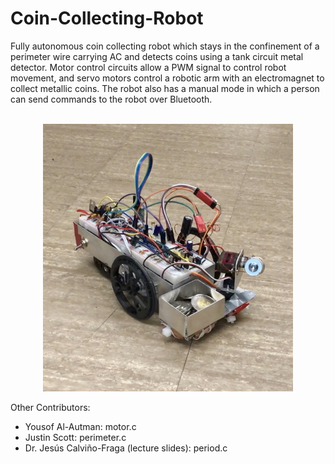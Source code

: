 # Coin-Collecting-Robot

Fully autonomous coin collecting robot which stays in the confinement of a perimeter wire carrying AC and detects coins using a tank circuit metal detector. Motor control circuits allow a PWM signal to control robot movement, and servo motors control a robotic arm with an electromagnet to collect metallic coins. The robot also has a manual mode in which a person can send commands to the robot over Bluetooth.

<p align="center">
   <br>
   <img src="coinRobot.jpg" width="400">
</p>

Other Contributors:
* Yousof Al-Autman: motor.c
* Justin Scott: perimeter.c
* Dr. Jesús Calviño-Fraga (lecture slides): period.c

